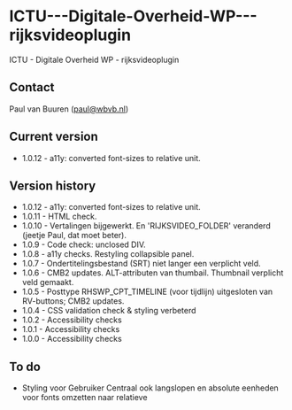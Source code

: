 # ICTU---Digitale-Overheid-WP---rijksvideoplugin
ICTU - Digitale Overheid WP - rijksvideoplugin

## Contact
Paul van Buuren (paul@wbvb.nl)

## Current version
* 1.0.12 - a11y: converted font-sizes to relative unit.

## Version history
* 1.0.12 - a11y: converted font-sizes to relative unit.
* 1.0.11 - HTML check.
* 1.0.10 - Vertalingen bijgewerkt. En 'RIJKSVIDEO_FOLDER' veranderd (jeetje Paul, dat moet beter).
* 1.0.9 - Code check: unclosed DIV.
* 1.0.8 - a11y checks. Restyling collapsible panel.
* 1.0.7 - Ondertitelingsbestand (SRT) niet langer een verplicht veld.
* 1.0.6 - CMB2 updates. ALT-attributen van thumbail. Thumbnail verplicht veld gemaakt.
* 1.0.5 - Posttype RHSWP_CPT_TIMELINE (voor tijdlijn) uitgesloten van RV-buttons; CMB2 updates.
* 1.0.4 - CSS validation check & styling verbeterd
* 1.0.2 - Accessibility checks
* 1.0.1 - Accessibility checks
* 1.0.0 - Accessibility checks


## To do
* Styling voor Gebruiker Centraal ook langslopen en absolute eenheden voor fonts omzetten naar relatieve
